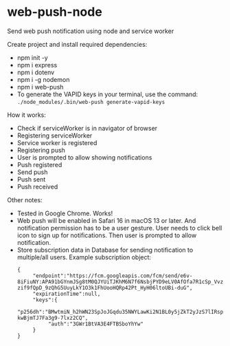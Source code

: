 # web-push-node
Send web push notification using node and service worker

Create project and install required dependencies:
* npm init -y
* npm i express
* npm i dotenv
* npm i -g nodemon
* npm i web-push
* To generate the VAPID keys in your terminal, use the command: ```./node_modules/.bin/web-push generate-vapid-keys```

How it works:
* Check if serviceWorker is in navigator of browser
* Registering serviceWorker
* Service worker is registered
* Registering push
* User is prompted to allow showing notifications
* Push registered
* Send push
* Push sent
* Push received

Other notes:
* Tested in Google Chrome. Works!
* Web push will be enabled in Safari 16 in macOS 13 or later. And notification permission has to be a user gesture. User needs to click bell icon to sign up for notifications. Then user is prompted to allow notification.
* Store subscription data in Database for sending notification to multiple/all users. Example subscription object: 
     ```
     {
          "endpoint":"https://fcm.googleapis.com/fcm/send/e6v-8iFiuNY:APA91bGYnmJSg8tM0QJYUiTJKhM6N7f6NsbjPYD9eLV0AfOfa7R1cSp_VvzkeuLcU5_YGCuD3xX2vog6xAnb-zif9fQpD_9zQhG5UuyLkY1O3k1FhUooHQRp42Pt_HyH06ltoUBi-duG",
          "expirationTime":null,
          "keys":{
               "p256dh":"BMwtmiN_h2hWN23SpJoJGqdu35NWYLawKi2N1BL0y5jZkT2yJzS7lIRspi7q5cCCM-kwBjmTJ7Fa3g9-7lxz2CQ",
               "auth":"3GWr1BtVA3E4FTBSboYhYw"
          }
     }
     ```
